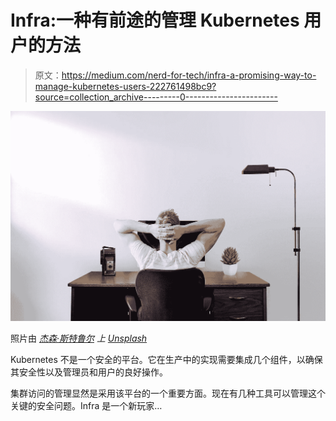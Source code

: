 # Infra:一种有前途的管理 Kubernetes 用户的方法

> 原文：<https://medium.com/nerd-for-tech/infra-a-promising-way-to-manage-kubernetes-users-222761498bc9?source=collection_archive---------0----------------------->

![](img/881cf136f796b98df78766ff5c9bbf36.png)

照片由 [*杰森·斯特鲁尔*](https://unsplash.com/@jasonstrull?utm_source=unsplash&utm_medium=referral&utm_content=creditCopyText) *上* [*Unsplash*](https://unsplash.com/?utm_source=unsplash&utm_medium=referral&utm_content=creditCopyText)

Kubernetes 不是一个安全的平台。它在生产中的实现需要集成几个组件，以确保其安全性以及管理员和用户的良好操作。

集群访问的管理显然是采用该平台的一个重要方面。现在有几种工具可以管理这个关键的安全问题。Infra 是一个新玩家…